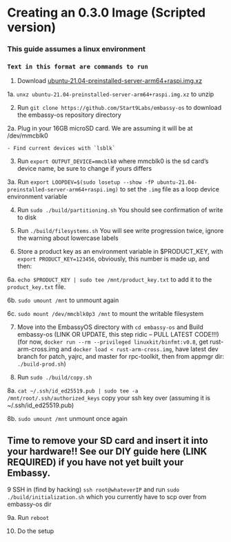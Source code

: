 # Creating an 0.3.0 Image (Scripted version)
### This guide assumes a linux environment
### `Text in this format are commands to run`

1. Download [ubuntu-21.04-preinstalled-server-arm64+raspi.img.xz](https://ubuntu.com/download/raspberry-pi/thank-you?version=21.04&architecture=server-arm64+raspi)

1a. `unxz ubuntu-21.04-preinstalled-server-arm64+raspi.img.xz` to unzip

2. Run `git clone https://github.com/Start9Labs/embassy-os` to download the embassy-os repository directory

2a. Plug in your 16GB microSD card. We are assuming it will be at /dev/mmcblk0

	- Find current devices with `lsblk`

3. Run `export OUTPUT_DEVICE=mmcblk0` where mmcblk0 is the sd card’s device name, be sure to change if yours differs

3a. Run `export LOOPDEV=$(sudo losetup --show -fP ubuntu-21.04-preinstalled-server-arm64+raspi.img)` to set the `.img` file as a loop device environment variable

4. Run `sudo ./build/partitioning.sh` You should see confirmation of write to disk

5. Run `./build/filesystems.sh` You will see write progression twice, ignore the warning about lowercase labels

6. Store a product key as an environment variable in $PRODUCT_KEY, with `export PRODUCT_KEY=123456`, obviously, this number is made up, and then:

6a. `echo $PRODUCT_KEY | sudo tee /mnt/product_key.txt` to add it to the `product_key.txt` file.

6b. `sudo umount /mnt` to unmount again

6c. `sudo mount /dev/mmcblk0p3 /mnt` to mount the writable filesystem

7. Move into the EmbassyOS directory with `cd embassy-os` and Build embassy-os (LINK OR UPDATE, this step ridic – PULL LATEST CODE!!!) (for now, `docker run --rm --privileged linuxkit/binfmt:v0.8`, get rust-arm-cross.img and `docker load < rust-arm-cross.img`, have latest dev branch for patch, yajrc, and master for rpc-toolkit, then from appmgr dir: `./build-prod.sh`)

8. Run `sudo ./build/copy.sh`

8a. `cat ~/.ssh/id_ed25519.pub | sudo tee -a /mnt/root/.ssh/authorized_keys` copy your ssh key over (assuming it is ~/.ssh/id_ed25519.pub)

8b. `sudo umount /mnt` unmount once again

## Time to remove your SD card and insert it into your hardware!!  See our DIY guide here (LINK REQUIRED) if you have not yet built your Embassy.

9 SSH in (find by hacking) `ssh root@whateverIP` and run `sudo ./build/initialization.sh` which you currently have to scp over from embassy-os dir

9a. Run `reboot`

10. Do the setup
